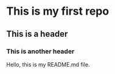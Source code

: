 # This is my first repo  
## This is a header  
### This is another header  

Hello, this is my README.md file.  